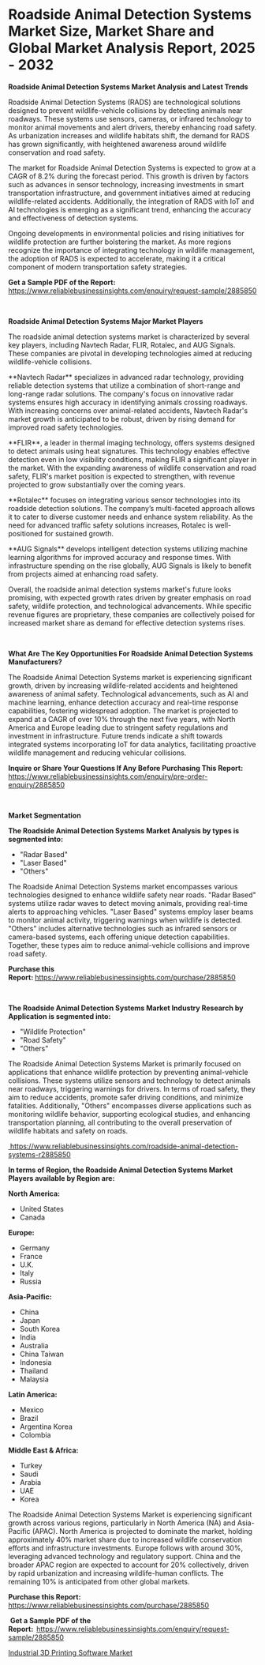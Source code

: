 <p><h1>Roadside Animal Detection Systems Market Size, Market Share and Global Market Analysis Report, 2025 - 2032</h1></p><p><strong>Roadside Animal Detection Systems Market Analysis and Latest Trends</strong></p>
<p><p>Roadside Animal Detection Systems (RADS) are technological solutions designed to prevent wildlife-vehicle collisions by detecting animals near roadways. These systems use sensors, cameras, or infrared technology to monitor animal movements and alert drivers, thereby enhancing road safety. As urbanization increases and wildlife habitats shift, the demand for RADS has grown significantly, with heightened awareness around wildlife conservation and road safety.</p><p>The market for Roadside Animal Detection Systems is expected to grow at a CAGR of 8.2% during the forecast period. This growth is driven by factors such as advances in sensor technology, increasing investments in smart transportation infrastructure, and government initiatives aimed at reducing wildlife-related accidents. Additionally, the integration of RADS with IoT and AI technologies is emerging as a significant trend, enhancing the accuracy and effectiveness of detection systems.</p><p>Ongoing developments in environmental policies and rising initiatives for wildlife protection are further bolstering the market. As more regions recognize the importance of integrating technology in wildlife management, the adoption of RADS is expected to accelerate, making it a critical component of modern transportation safety strategies.</p></p>
<p><strong>Get a Sample PDF of the Report:&nbsp;</strong> <a href="https://www.reliablebusinessinsights.com/enquiry/request-sample/2885850?utm_campaign=2246&utm_medium=2&utm_source=Github&utm_content=ia&utm_term=13032025&utm_id=roadside-animal-detection-systems">https://www.reliablebusinessinsights.com/enquiry/request-sample/2885850</a></p>
<p>&nbsp;</p>
<p><strong>Roadside Animal Detection Systems Major Market Players</strong></p>
<p><p>The roadside animal detection systems market is characterized by several key players, including Navtech Radar, FLIR, Rotalec, and AUG Signals. These companies are pivotal in developing technologies aimed at reducing wildlife-vehicle collisions.</p><p>**Navtech Radar** specializes in advanced radar technology, providing reliable detection systems that utilize a combination of short-range and long-range radar solutions. The company's focus on innovative radar systems ensures high accuracy in identifying animals crossing roadways. With increasing concerns over animal-related accidents, Navtech Radar's market growth is anticipated to be robust, driven by rising demand for improved road safety technologies.</p><p>**FLIR**, a leader in thermal imaging technology, offers systems designed to detect animals using heat signatures. This technology enables effective detection even in low visibility conditions, making FLIR a significant player in the market. With the expanding awareness of wildlife conservation and road safety, FLIR's market position is expected to strengthen, with revenue projected to grow substantially over the coming years.</p><p>**Rotalec** focuses on integrating various sensor technologies into its roadside detection solutions. The company’s multi-faceted approach allows it to cater to diverse customer needs and enhance system reliability. As the need for advanced traffic safety solutions increases, Rotalec is well-positioned for sustained growth.</p><p>**AUG Signals** develops intelligent detection systems utilizing machine learning algorithms for improved accuracy and response times. With infrastructure spending on the rise globally, AUG Signals is likely to benefit from projects aimed at enhancing road safety.</p><p>Overall, the roadside animal detection systems market's future looks promising, with expected growth rates driven by greater emphasis on road safety, wildlife protection, and technological advancements. While specific revenue figures are proprietary, these companies are collectively poised for increased market share as demand for effective detection systems rises.</p></p>
<p>&nbsp;</p>
<p><strong>What Are The Key Opportunities For Roadside Animal Detection Systems Manufacturers?</strong></p>
<p><p>The Roadside Animal Detection Systems market is experiencing significant growth, driven by increasing wildlife-related accidents and heightened awareness of animal safety. Technological advancements, such as AI and machine learning, enhance detection accuracy and real-time response capabilities, fostering widespread adoption. The market is projected to expand at a CAGR of over 10% through the next five years, with North America and Europe leading due to stringent safety regulations and investment in infrastructure. Future trends indicate a shift towards integrated systems incorporating IoT for data analytics, facilitating proactive wildlife management and reducing vehicular collisions.</p></p>
<p><strong>Inquire or Share Your Questions If Any Before Purchasing This Report:</strong> <a href="https://www.reliablebusinessinsights.com/enquiry/pre-order-enquiry/2885850?utm_campaign=2246&utm_medium=2&utm_source=Github&utm_content=ia&utm_term=13032025&utm_id=roadside-animal-detection-systems">https://www.reliablebusinessinsights.com/enquiry/pre-order-enquiry/2885850</a></p>
<p>&nbsp;</p>
<p><strong>Market Segmentation</strong></p>
<p><strong>The Roadside Animal Detection Systems Market Analysis by types is segmented into:</strong></p>
<p><ul><li>"Radar Based"</li><li>"Laser Based"</li><li>"Others"</li></ul></p>
<p><p>The Roadside Animal Detection Systems market encompasses various technologies designed to enhance wildlife safety near roads. "Radar Based" systems utilize radar waves to detect moving animals, providing real-time alerts to approaching vehicles. "Laser Based" systems employ laser beams to monitor animal activity, triggering warnings when wildlife is detected. "Others" includes alternative technologies such as infrared sensors or camera-based systems, each offering unique detection capabilities. Together, these types aim to reduce animal-vehicle collisions and improve road safety.</p></p>
<p><strong>Purchase this Report:&nbsp;</strong><a href="https://www.reliablebusinessinsights.com/purchase/2885850?utm_campaign=2246&utm_medium=2&utm_source=Github&utm_content=ia&utm_term=13032025&utm_id=roadside-animal-detection-systems">https://www.reliablebusinessinsights.com/purchase/2885850</a></p>
<p>&nbsp;</p>
<p><strong>The Roadside Animal Detection Systems Market Industry Research by Application is segmented into:</strong></p>
<p><ul><li>"Wildlife Protection"</li><li>"Road Safety"</li><li>"Others"</li></ul></p>
<p><p>The Roadside Animal Detection Systems Market is primarily focused on applications that enhance wildlife protection by preventing animal-vehicle collisions. These systems utilize sensors and technology to detect animals near roadways, triggering warnings for drivers. In terms of road safety, they aim to reduce accidents, promote safer driving conditions, and minimize fatalities. Additionally, "Others" encompasses diverse applications such as monitoring wildlife behavior, supporting ecological studies, and enhancing transportation planning, all contributing to the overall preservation of wildlife habitats and safety on roads.</p></p>
<p><a href="https://www.reliablebusinessinsights.com/roadside-animal-detection-systems-r2885850?utm_campaign=2246&utm_medium=2&utm_source=Github&utm_content=ia&utm_term=13032025&utm_id=roadside-animal-detection-systems">&nbsp;https://www.reliablebusinessinsights.com/roadside-animal-detection-systems-r2885850</a></p>
<p><strong>In terms of Region, the Roadside Animal Detection Systems Market Players available by Region are:</strong></p>
<p>
    <p> <strong> North America: </strong>
        <ul>
            <li>United States</li>
            <li>Canada</li>
        </ul>
        </p> 
    <p> <strong> Europe: </strong>
        <ul>
            <li>Germany</li>
            <li>France</li>
            <li>U.K.</li>
            <li>Italy</li>
            <li>Russia</li>
        </ul>
        </p> 
    <p> <strong> Asia-Pacific: </strong>
        <ul>
            <li>China</li>
            <li>Japan</li>
            <li>South Korea</li>
            <li>India</li>
            <li>Australia</li>
            <li>China Taiwan</li>
            <li>Indonesia</li>
            <li>Thailand</li>
            <li>Malaysia</li>
        </ul>
        </p> 
    <p> <strong> Latin America: </strong>
        <ul>
            <li>Mexico</li>
            <li>Brazil</li>
            <li>Argentina Korea</li>
            <li>Colombia</li>
        </ul>
        </p> 
    <p> <strong> Middle East & Africa: </strong>
        <ul>
            <li>Turkey</li>
            <li>Saudi</li>
            <li>Arabia</li>
            <li>UAE</li>
            <li>Korea</li>
        </ul>
    </p>
    </p>
<p><p>The Roadside Animal Detection Systems Market is experiencing significant growth across various regions, particularly in North America (NA) and Asia-Pacific (APAC). North America is projected to dominate the market, holding approximately 40% market share due to increased wildlife conservation efforts and infrastructure investments. Europe follows with around 30%, leveraging advanced technology and regulatory support. China and the broader APAC region are expected to account for 20% collectively, driven by rapid urbanization and increasing wildlife-human conflicts. The remaining 10% is anticipated from other global markets.</p></p>
<p><strong>Purchase this Report: </strong><a href="https://www.reliablebusinessinsights.com/purchase/2885850?utm_campaign=2246&utm_medium=2&utm_source=Github&utm_content=ia&utm_term=13032025&utm_id=roadside-animal-detection-systems">https://www.reliablebusinessinsights.com/purchase/2885850</a></p>
<p>&nbsp;<strong>Get a Sample PDF of the Report:&nbsp;&nbsp;</strong><a href="https://www.reliablebusinessinsights.com/enquiry/request-sample/2885850?utm_campaign=2246&utm_medium=2&utm_source=Github&utm_content=ia&utm_term=13032025&utm_id=roadside-animal-detection-systems">https://www.reliablebusinessinsights.com/enquiry/request-sample/2885850</a></p>
<p><strong></strong></p>
<p><p><a href="https://github.com/juniordelafrance/Market-Research-Report-List-5/blob/main/industrial-3d-printing-software-market.md?utm_campaign=2246&utm_medium=2&utm_source=Github&utm_content=ia&utm_term=13032025&utm_id=roadside-animal-detection-systems">Industrial 3D Printing Software Market</a></p></p>